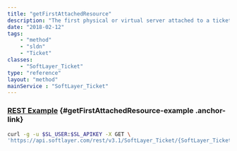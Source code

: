 ```yaml
---
title: "getFirstAttachedResource"
description: "The first physical or virtual server attached to a ticket."
date: "2018-02-12"
tags:
    - "method"
    - "sldn"
    - "Ticket"
classes:
    - "SoftLayer_Ticket"
type: "reference"
layout: "method"
mainService : "SoftLayer_Ticket"
---
```


### [REST Example](#getFirstAttachedResource-example) <a href="/article/rest/"><i class="fas fa-question"></i></a> {#getFirstAttachedResource-example .anchor-link} 
```bash
curl -g -u $SL_USER:$SL_APIKEY -X GET \
'https://api.softlayer.com/rest/v3.1/SoftLayer_Ticket/{SoftLayer_TicketID}/getFirstAttachedResource'
```
